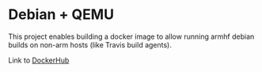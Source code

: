 # Debian + QEMU

This project enables building a docker image to allow running armhf debian builds on non-arm hosts (like Travis build agents).

Link to [DockerHub](https://hub.docker.com/r/rycus86/armhf-debian-qemu/)
